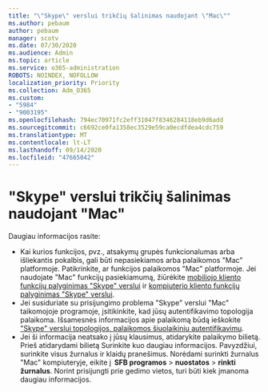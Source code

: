 ```yaml
---
title: "\"Skype\" verslui trikčių šalinimas naudojant \"Mac\""
ms.author: pebaum
author: pebaum
manager: scotv
ms.date: 07/30/2020
ms.audience: Admin
ms.topic: article
ms.service: o365-administration
ROBOTS: NOINDEX, NOFOLLOW
localization_priority: Priority
ms.collection: Adm_O365
ms.custom:
- "5984"
- "9003195"
ms.openlocfilehash: 794ec70971fc2eff31047f8346284118eb9d6add
ms.sourcegitcommit: c6692ce0fa1358ec3529e59ca0ecdfdea4cdc759
ms.translationtype: MT
ms.contentlocale: lt-LT
ms.lasthandoff: 09/14/2020
ms.locfileid: "47665042"
---
```

# <a name="troubleshoot-issues-with-skype-for-business-on-mac"></a>"Skype" verslui trikčių šalinimas naudojant "Mac"

Daugiau informacijos rasite: 

- Kai kurios funkcijos, pvz., atsakymų grupės funkcionalumas arba išliekantis pokalbis, gali būti nepasiekiamos arba palaikomos "Mac" platformoje. Patikrinkite, ar funkcijos palaikomos "Mac" platformoje. Jei naudojate "Mac" funkcijų pasiekiamumą, žiūrėkite [mobiliojo kliento funkcijų palyginimas "Skype" verslui](https://technet.microsoft.com/library/Dn951412.aspx) ir [kompiuterio kliento funkcijų palyginimas "Skype" verslui](https://docs.microsoft.com/skypeforbusiness/plan-your-deployment/clients-and-devices/desktop-feature-comparison).
- Jei susiduriate su prisijungimo problema "Skype" verslui "Mac" taikomojoje programoje, įsitikinkite, kad jūsų autentifikavimo topologija palaikoma. Išsamesnės informacijos apie palaikomą būdą ieškokite ["Skype" verslui topologijos, palaikomos šiuolaikiniu autentifikavimu](https://docs.microsoft.com/skypeforbusiness/plan-your-deployment/modern-authentication/topologies-supported).  
- Jei ši informacija neatsako į jūsų klausimus, atidarykite palaikymo bilietą. Prieš atidarydami bilietą Surinkite kuo daugiau informacijos. Pavyzdžiui, surinkite visus žurnalus ir klaidų pranešimus. Norėdami surinkti žurnalus "Mac" kompiuteryje, eikite į  **SFB programos**  >  **nuostatos**  >  **rinkti žurnalus**.  Norint prisijungti prie gedimo vietos, turi būti kiek įmanoma daugiau informacijos.